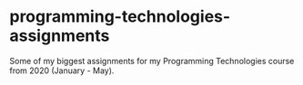 # programming-technologies-assignments
Some of my biggest assignments for my Programming Technologies course from 2020 (January - May).
